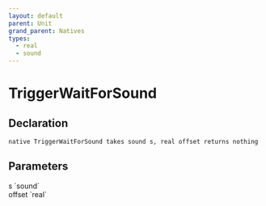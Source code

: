 ```yaml
---
layout: default
parent: Unit
grand_parent: Natives
types:
  - real
  - sound
---
```


# TriggerWaitForSound

## Declaration

```
native TriggerWaitForSound takes sound s, real offset returns nothing
```

## Parameters
<dl>
  <dt>s `sound`</dt>
  <dd></dd>

  <dt>offset `real`</dt>
  <dd></dd>
</dl>